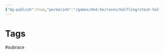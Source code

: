 ```yaml
---
{"dg-publish":true,"permalink":"/games/dnd-5e/races/halfling/stout-halfling/"}
---
```



# Tags
#subrace
